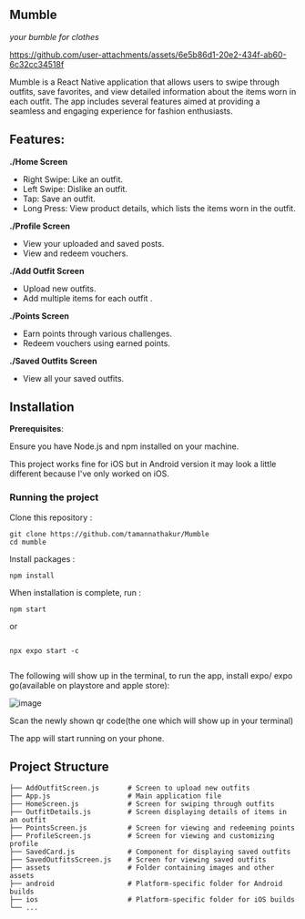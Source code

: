 ## Mumble
 _your bumble for clothes_ 

https://github.com/user-attachments/assets/6e5b86d1-20e2-434f-ab60-6c32cc34518f

Mumble is a React Native application that allows users to swipe through outfits, save favorites, and view detailed information about the items worn in each outfit. The app includes several features aimed at providing a seamless and engaging experience for fashion enthusiasts.

## Features:

**./Home Screen**

- Right Swipe: Like an outfit.
- Left Swipe: Dislike an outfit.
- Tap: Save an outfit.
- Long Press: View product details, which lists the items worn in the outfit.

**./Profile Screen**

- View your uploaded and saved posts.
- View and redeem vouchers.

**./Add Outfit Screen**

- Upload new outfits.
- Add multiple items for each outfit .

**./Points Screen**

- Earn points through various challenges.
- Redeem vouchers using earned points.

**./Saved Outfits Screen**

- View all your saved outfits.

## Installation

**Prerequisites**:

Ensure you have Node.js and npm installed on your machine.

This project works fine for iOS but in Android version it may look a little different because I've only worked on iOS.


### Running the project

Clone this repository :

```
git clone https://github.com/tamannathakur/Mumble
cd mumble
```

Install packages :

```
npm install
```

When installation is complete, run :

```
npm start 

```
or 

```

npx expo start -c 


```
The following will show up in the terminal, to run the app, install expo/ expo go(available on playstore and apple store):

![image](https://github.com/user-attachments/assets/cfac0a52-ca92-4e2c-92f2-b28c968ac251)

Scan the newly shown qr code(the one which will show up in your terminal)

The app will start running on your phone.

## Project Structure

```plaintext
├── AddOutfitScreen.js       # Screen to upload new outfits
├── App.js                   # Main application file
├── HomeScreen.js            # Screen for swiping through outfits
├── OutfitDetails.js         # Screen displaying details of items in an outfit
├── PointsScreen.js          # Screen for viewing and redeeming points
├── ProfileScreen.js         # Screen for viewing and customizing profile
├── SavedCard.js             # Component for displaying saved outfits
├── SavedOutfitsScreen.js    # Screen for viewing saved outfits
├── assets                   # Folder containing images and other assets
├── android                  # Platform-specific folder for Android builds
├── ios                      # Platform-specific folder for iOS builds
└── ...
